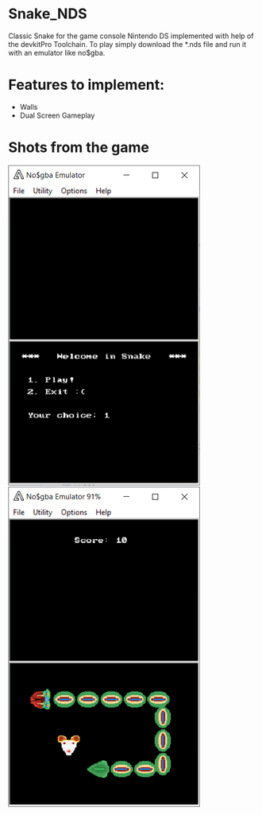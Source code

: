 # Snake_NDS
Classic Snake for the game console Nintendo DS implemented with help of the devkitPro Toolchain.
To play simply download the *.nds file and run it with an emulator like no$gba.

# Features to implement:
  - Walls
  - Dual Screen Gameplay

# Shots from the game

![](game_images/menu.png) ![](game_images/gameplay.png)
